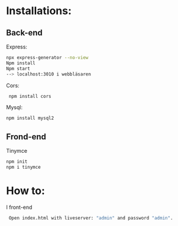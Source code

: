 
# Installations:

## Back-end

Express: 

```bash
npx express-generator --no-view  
Npm install 
Npm start
--> localhost:3010 i webbläsaren
```

Cors: 
```bash
 npm install cors
```

Mysql: 

```bash
npm install mysql2
```

## Frond-end
Tinymce 

```bash
npm init
npm i tinymce
```

# How to:

I front-end
```bash
 Open index.html with liveserver: "admin" and password "admin".
```